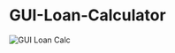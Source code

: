# GUI-Loan-Calculator
![GUI Loan Calc](https://user-images.githubusercontent.com/125858386/233756966-5bea94dd-e964-4db6-b389-b26a5a530634.png)

